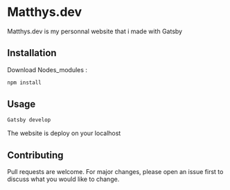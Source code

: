 # Matthys.dev

Matthys.dev is my personnal website that i made with Gatsby

## Installation
Download Nodes_modules :

```bash
npm install
```

## Usage

```bash
Gatsby develop
```

The website is deploy on your localhost
## Contributing
Pull requests are welcome. For major changes, please open an issue first to discuss what you would like to change.

